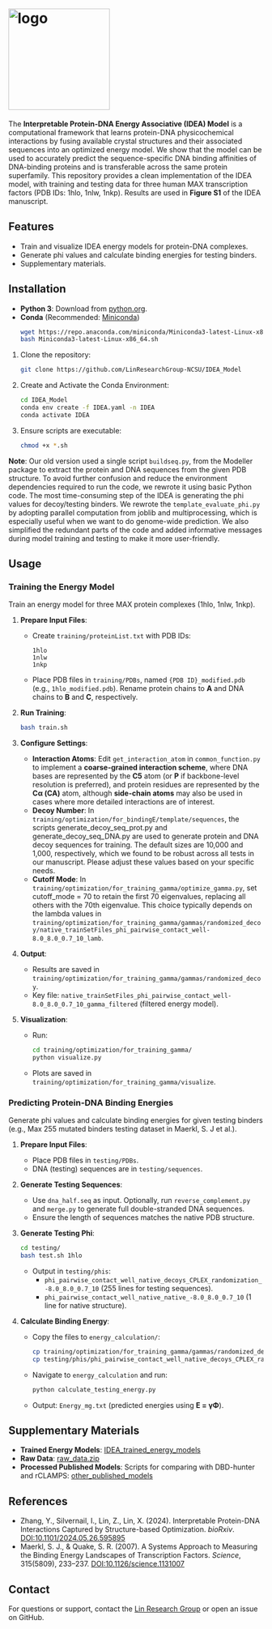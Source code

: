 <h1>
  <img
    src="https://github.com/user-attachments/assets/f051d65e-b0ca-42bb-80ee-096de6aa91bf"
    width="200"
    alt="logo"
    align="middle"
  />
</h1>

The **Interpretable Protein-DNA Energy Associative (IDEA) Model** is a computational framework that learns protein-DNA physicochemical interactions by fusing available crystal structures and their associated sequences into an optimized energy model. We show that the model can be used to accurately predict the sequence-specific DNA binding affinities of DNA-binding proteins and is transferable across the same protein superfamily. This repository provides a clean implementation of the IDEA model, with training and testing data for three human MAX transcription factors (PDB IDs: 1hlo, 1nlw, 1nkp). Results are used in **Figure S1** of the IDEA manuscript.

## Features

- Train and visualize IDEA energy models for protein-DNA complexes.
- Generate phi values and calculate binding energies for testing binders.
- Supplementary materials.

## Installation

- **Python 3**: Download from [python.org](https://www.python.org/downloads/).
- **Conda** (Recommended: [Miniconda](https://docs.conda.io/en/latest/miniconda.html))
   ```bash
   wget https://repo.anaconda.com/miniconda/Miniconda3-latest-Linux-x86_64.sh
   bash Miniconda3-latest-Linux-x86_64.sh
   ```
1. Clone the repository:
   ```bash
   git clone https://github.com/LinResearchGroup-NCSU/IDEA_Model
   ```
2. Create and Activate the Conda Environment:
   ```bash
   cd IDEA_Model
   conda env create -f IDEA.yaml -n IDEA
   conda activate IDEA
   ```
2. Ensure scripts are executable:
   ```bash
   chmod +x *.sh
   ```
  **Note**: Our old version used a single script `buildseq.py`, from the Modeller package to extract the protein and DNA sequences from the given PDB structure. To avoid further confusion and reduce the environment dependencies required to run the code, we rewrote it using basic Python code. The most time-consuming step of the IDEA is generating the phi values for decoy/testing binders. We rewrote the `template_evaluate_phi.py` by adopting parallel computation from joblib and multiprocessing, which is especially useful when we want to do genome-wide prediction. We also simplified the redundant parts of the code and added informative messages during model training and testing to make it more user-friendly.

## Usage

### Training the Energy Model

Train an energy model for three MAX protein complexes (1hlo, 1nlw, 1nkp).

1. **Prepare Input Files**:
   - Create `training/proteinList.txt` with PDB IDs:
     ```
     1hlo
     1nlw
     1nkp
     ```
   - Place PDB files in `training/PDBs`, named `{PDB ID}_modified.pdb` (e.g., `1hlo_modified.pdb`). Rename protein chains to **A** and DNA chains to **B** and **C**, respectively.

2. **Run Training**:
   ```bash
   bash train.sh
   ```

3. **Configure Settings**:
   - **Interaction Atoms**: Edit `get_interaction_atom` in `common_function.py` to implement a **coarse-grained interaction scheme**, where DNA bases are represented by the **C5** atom (or **P** if backbone-level resolution is preferred), and protein residues are represented by the **Cα (CA)** atom, although **side-chain atoms** may also be used in cases where more detailed interactions are of interest.
   - **Decoy Number**: In `training/optimization/for_bindingE/template/sequences`, the scripts generate_decoy_seq_prot.py and generate_decoy_seq_DNA.py are used to generate protein and DNA decoy sequences for training. The default sizes are 10,000 and 1,000, respectively, which we found to be robust across all tests in our manuscript. Please adjust these values based on your specific needs.
   - **Cutoff Mode**: In `training/optimization/for_training_gamma/optimize_gamma.py`, set cutoff_mode = 70 to retain the first 70 eigenvalues, replacing all others with the 70th eigenvalue. This choice typically depends on the lambda values in `training/optimization/for_training_gamma/gammas/randomized_decoy/native_trainSetFiles_phi_pairwise_contact_well-8.0_8.0_0.7_10_lamb`.

4. **Output**:
   - Results are saved in `training/optimization/for_training_gamma/gammas/randomized_decoy`.
   - Key file: `native_trainSetFiles_phi_pairwise_contact_well-8.0_8.0_0.7_10_gamma_filtered` (filtered energy model).

5. **Visualization**:
   - Run:
     ```bash
     cd training/optimization/for_training_gamma/
     python visualize.py
     ```
   - Plots are saved in `training/optimization/for_training_gamma/visualize`.

### Predicting Protein-DNA Binding Energies

Generate phi values and calculate binding energies for given testing binders (e.g., Max 255 mutated binders testing dataset in Maerkl, S. J et al.).

1. **Prepare Input Files**:
   - Place PDB files in `testing/PDBs`.
   - DNA (testing) sequences are in `testing/sequences`.

2. **Generate Testing Sequences**:
   - Use `dna_half.seq` as input. Optionally, run `reverse_complement.py` and `merge.py` to generate full double-stranded DNA sequences.
   - Ensure the length of sequences matches the native PDB structure.

3. **Generate Testing Phi**:
   ```bash
   cd testing/
   bash test.sh 1hlo
   ```
   - Output in `testing/phis`:
     - `phi_pairwise_contact_well_native_decoys_CPLEX_randomization_-8.0_8.0_0.7_10` (255 lines for testing sequences).
     - `phi_pairwise_contact_well_native_native_-8.0_8.0_0.7_10` (1 line for native structure).

4. **Calculate Binding Energy**:
   - Copy the files to `energy_calculation/`:
     ```bash
     cp training/optimization/for_training_gamma/gammas/randomized_decoy/native_trainSetFiles_phi_pairwise_contact_well-8.0_8.0_0.7_10_gamma_filtered energy_calculation/
     cp testing/phis/phi_pairwise_contact_well_native_decoys_CPLEX_randomization_-8.0_8.0_0.7_10 energy_calculation/
     ```
   
   - Navigate to `energy_calculation` and run:
     ```bash
     python calculate_testing_energy.py
     ```
   - Output: `Energy_mg.txt` (predicted energies using **E = γΦ**).

## Supplementary Materials

- **Trained Energy Models**: [IDEA_trained_energy_models](https://github.com/LinResearchGroup-NCSU/IDEA_Model/tree/main/supplementary_materials/IDEA_trained_energy_models)
- **Raw Data**: [raw_data.zip](https://github.com/LinResearchGroup-NCSU/IDEA_Model/blob/main/supplementary_materials/raw_data.zip)
- **Processed Published Models**: Scripts for comparing with DBD-hunter and rCLAMPS: [other_published_models](https://github.com/LinResearchGroup-NCSU/IDEA_Model/tree/main/supplementary_materials/other_published_models)

## References

- Zhang, Y., Silvernail, I., Lin, Z., Lin, X. (2024). Interpretable Protein-DNA Interactions Captured by Structure-based Optimization. *bioRxiv*. [DOI:10.1101/2024.05.26.595895](https://www.biorxiv.org/content/10.1101/2024.05.26.595895v1)
- Maerkl, S. J., & Quake, S. R. (2007). A Systems Approach to Measuring the Binding Energy Landscapes of Transcription Factors. *Science*, 315(5809), 233–237. [DOI:10.1126/science.1131007](https://doi.org/10.1126/science.1131007)

## Contact

For questions or support, contact the [Lin Research Group](https://github.com/LinResearchGroup-NCSU) or open an issue on GitHub.
